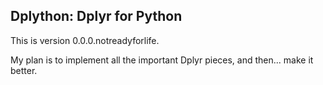 ## Dplython: Dplyr for Python

This is version 0.0.0.notreadyforlife.

My plan is to implement all the important Dplyr pieces, and then... make it better.